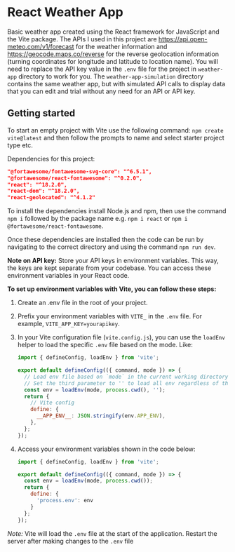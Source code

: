 # React Weather App

Basic weather app created using the React framework for JavaScript and the Vite package. The APIs I used in this project are https://api.open-meteo.com/v1/forecast for the weather information and https://geocode.maps.co/reverse for the reverse geolocation information (turning coordinates for longitude and latitude to location name). You will need to replace the API key value in the `.env` file for the project in `weather-app` directory to work for you. The `weather-app-simulation` directory contains the same weather app, but with simulated API calls to display data that you can edit and trial without any need for an API or API key.

## Getting started

To start an empty project with Vite use the following command: `npm create vite@latest` and then follow the prompts to name and select starter project type etc.

Dependencies for this project:

```json
"@fortawesome/fontawesome-svg-core": "^6.5.1",
"@fortawesome/react-fontawesome": "^0.2.0",
"react": "^18.2.0",
"react-dom": "^18.2.0",
"react-geolocated": "^4.1.2"
```

To install the dependencies install Node.js and npm, then use the command `npm i` followed by the package name e.g. `npm i react` or `npm i @fortawesome/react-fontawesome`.

Once these dependencies are installed then the code can be run by navigating to the correct directory and using the command `npm run dev`.

**Note on API key:** Store your API keys in environment variables. This way, the keys are kept separate from your codebase. You can access these environment variables in your React code.

**To set up environment variables with Vite, you can follow these steps:**
1. Create an .env file in the root of your project.
2. Prefix your environment variables with `VITE_` in the `.env` file. For example, `VITE_APP_KEY=yourapikey`.
3. In your Vite configuration file (`vite.config.js`), you can use the `loadEnv` helper to load the specific `.env` file based on the mode. Like:

    ```js
    import { defineConfig, loadEnv } from 'vite';
    
    export default defineConfig(({ command, mode }) => {
      // Load env file based on `mode` in the current working directory.
      // Set the third parameter to '' to load all env regardless of the `VITE_` prefix.
      const env = loadEnv(mode, process.cwd(), '');
      return {
        // Vite config
        define: {
          __APP_ENV__: JSON.stringify(env.APP_ENV),
        },
      };
    });
    ```

4. Access your environment variables shown in the code below:
  
    ```jsx
    import { defineConfig, loadEnv } from 'vite';
    
    export default defineConfig(({ command, mode }) => {
      const env = loadEnv(mode, process.cwd());
      return {
        define: {
          'process.env': env
        }
      };
    });
    ```

*Note:* Vite will load the `.env` file at the start of the application. Restart the server after making changes to the `.env` file
